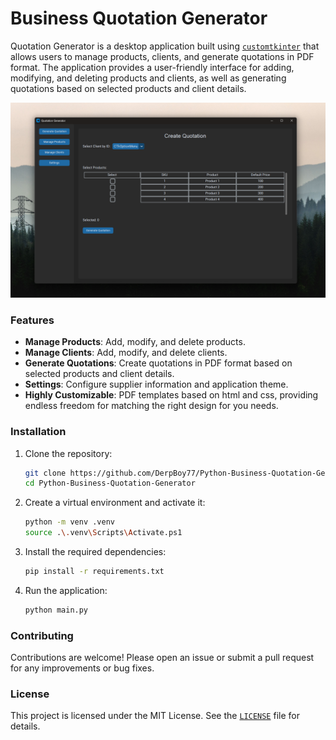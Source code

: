 # Business Quotation Generator

Quotation Generator is a desktop application built using [`customtkinter`](https://github.com/TomSchimansky/CustomTkinter) that allows users to manage products, clients, and generate quotations in PDF format. The application provides a user-friendly interface for adding, modifying, and deleting products and clients, as well as generating quotations based on selected products and client details.

![](Images/GUI%20Image.png)
### Features

- **Manage Products**: Add, modify, and delete products.
- **Manage Clients**: Add, modify, and delete clients.
- **Generate Quotations**: Create quotations in PDF format based on selected products and client details.
- **Settings**: Configure supplier information and application theme.
- **Highly Customizable**: PDF templates based on html and css, providing endless freedom for matching the right design for you needs.

### Installation

1. Clone the repository:
    ```sh
    git clone https://github.com/DerpBoy77/Python-Business-Quotation-Generator.git
    cd Python-Business-Quotation-Generator
    ```

2. Create a virtual environment and activate it:
    ```sh
    python -m venv .venv
    source .\.venv\Scripts\Activate.ps1
    ```

3. Install the required dependencies:
    ```sh
    pip install -r requirements.txt
    ```

4. Run the application:
    ```sh
    python main.py
    ```

### Contributing

Contributions are welcome! Please open an issue or submit a pull request for any improvements or bug fixes.

### License

This project is licensed under the MIT License. See the [`LICENSE`](LICENSE ) file for details.


